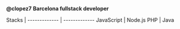 **@clopez7**
**Barcelona fullstack developer**

Stacks  | 
------------- | -------------
JavaScript | Node.js
PHP | Java
